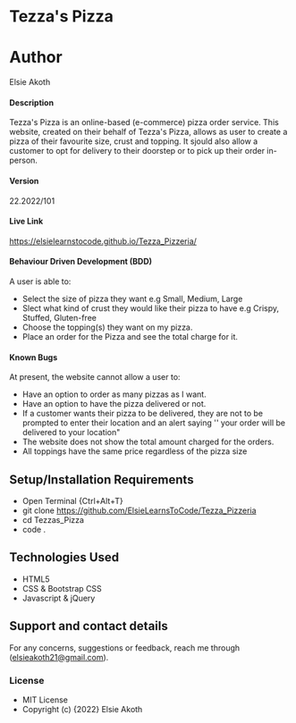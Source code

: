 # Tezza's Pizza
# Author
Elsie Akoth
#### Description
Tezza's Pizza is an online-based (e-commerce) pizza order service.  This website, created on their behalf of Tezza's Pizza, allows as user to create a pizza of their favourite size, crust and topping. It sjould also allow a customer to opt for delivery to their doorstep or to pick up their order in-person. 
#### Version
22.2022/101
#### Live Link
https://elsielearnstocode.github.io/Tezza_Pizzeria/
#### Behaviour Driven Development (BDD)
A user is able to:
* Select the size of pizza they want e.g Small, Medium, Large
* Slect what kind of crust they would like their pizza to have e.g Crispy, Stuffed, Gluten-free
* Choose the topping(s) they want on my pizza.
* Place an order for the Pizza and see the total charge for it.
#### Known Bugs
At present, the website cannot allow a user to:
* Have an option to order as many pizzas as I want.
* Have an option to have the pizza delivered or not.  
* If a customer wants their pizza to be delivered, they are not to be prompted to enter their location and an alert saying '' your order will be delivered to your location"
* The website does not show the total amount charged for the orders.
* All toppings have the same price regardless of the pizza size
## Setup/Installation Requirements
* Open Terminal {Ctrl+Alt+T}
* git clone https://github.com/ElsieLearnsToCode/Tezza_Pizzeria
* cd Tezzas_Pizza
* code .
## Technologies Used
* HTML5
* CSS & Bootstrap CSS
* Javascript & jQuery
## Support and contact details
For any concerns, suggestions or feedback, reach me through (elsieakoth21@gmail.com).
### License
* MIT License
* Copyright (c) {2022} Elsie Akoth